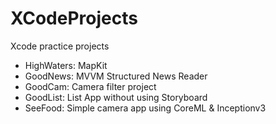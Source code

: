 # XCodeProjects
Xcode practice projects

- HighWaters: MapKit
- GoodNews: MVVM Structured News Reader
- GoodCam: Camera filter project
- GoodList: List App without using Storyboard
- SeeFood: Simple camera app using CoreML & Inceptionv3
